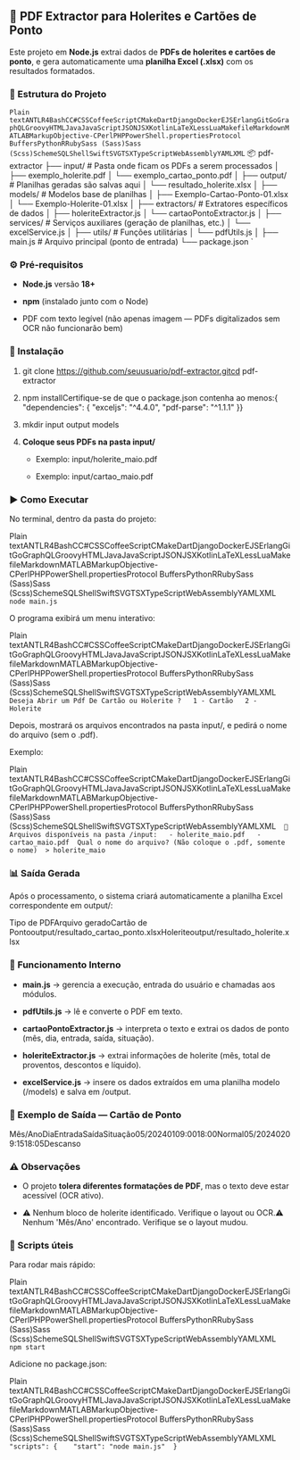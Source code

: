 🧾 PDF Extractor para Holerites e Cartões de Ponto
--------------------------------------------------

Este projeto em **Node.js** extrai dados de **PDFs de holerites e cartões de ponto**, e gera automaticamente uma **planilha Excel (.xlsx)** com os resultados formatados.

### 📁 Estrutura do Projeto

`Plain textANTLR4BashCC#CSSCoffeeScriptCMakeDartDjangoDockerEJSErlangGitGoGraphQLGroovyHTMLJavaJavaScriptJSONJSXKotlinLaTeXLessLuaMakefileMarkdownMATLABMarkupObjective-CPerlPHPPowerShell.propertiesProtocol BuffersPythonRRubySass (Sass)Sass (Scss)SchemeSQLShellSwiftSVGTSXTypeScriptWebAssemblyYAMLXML`   📦 pdf-extractor  ├── input/                     # Pasta onde ficam os PDFs a serem processados  │   ├── exemplo_holerite.pdf  │   └── exemplo_cartao_ponto.pdf  │  ├── output/                    # Planilhas geradas são salvas aqui  │   └── resultado_holerite.xlsx  │  ├── models/                    # Modelos base de planilhas  │   ├── Exemplo-Cartao-Ponto-01.xlsx  │   └── Exemplo-Holerite-01.xlsx  │  ├── extractors/                # Extratores específicos de dados  │   ├── holeriteExtractor.js  │   └── cartaoPontoExtractor.js  │  ├── services/                  # Serviços auxiliares (geração de planilhas, etc.)  │   └── excelService.js  │  ├── utils/                     # Funções utilitárias  │   └── pdfUtils.js  │  ├── main.js                    # Arquivo principal (ponto de entrada)  └── package.json   `

### ⚙️ Pré-requisitos

*   **Node.js** versão **18+**
    
*   **npm** (instalado junto com o Node)
    
*   PDF com texto legível (não apenas imagem — PDFs digitalizados sem OCR não funcionarão bem)
    

### 🚀 Instalação

1.  git clone https://github.com/seuusuario/pdf-extractor.gitcd pdf-extractor
    
2.  npm installCertifique-se de que o package.json contenha ao menos:{ "dependencies": { "exceljs": "^4.4.0", "pdf-parse": "^1.1.1" }}
    
3.  mkdir input output models
    
4.  **Coloque seus PDFs na pasta input/**
    
    *   Exemplo: input/holerite\_maio.pdf
        
    *   Exemplo: input/cartao\_maio.pdf
        

### ▶️ Como Executar

No terminal, dentro da pasta do projeto:

Plain textANTLR4BashCC#CSSCoffeeScriptCMakeDartDjangoDockerEJSErlangGitGoGraphQLGroovyHTMLJavaJavaScriptJSONJSXKotlinLaTeXLessLuaMakefileMarkdownMATLABMarkupObjective-CPerlPHPPowerShell.propertiesProtocol BuffersPythonRRubySass (Sass)Sass (Scss)SchemeSQLShellSwiftSVGTSXTypeScriptWebAssemblyYAMLXML`   node main.js   `

O programa exibirá um menu interativo:

Plain textANTLR4BashCC#CSSCoffeeScriptCMakeDartDjangoDockerEJSErlangGitGoGraphQLGroovyHTMLJavaJavaScriptJSONJSXKotlinLaTeXLessLuaMakefileMarkdownMATLABMarkupObjective-CPerlPHPPowerShell.propertiesProtocol BuffersPythonRRubySass (Sass)Sass (Scss)SchemeSQLShellSwiftSVGTSXTypeScriptWebAssemblyYAMLXML`   Deseja Abrir um Pdf De Cartão ou Holerite ?   1 - Cartão   2 - Holerite   `

Depois, mostrará os arquivos encontrados na pasta input/, e pedirá o nome do arquivo (sem o .pdf).

Exemplo:

Plain textANTLR4BashCC#CSSCoffeeScriptCMakeDartDjangoDockerEJSErlangGitGoGraphQLGroovyHTMLJavaJavaScriptJSONJSXKotlinLaTeXLessLuaMakefileMarkdownMATLABMarkupObjective-CPerlPHPPowerShell.propertiesProtocol BuffersPythonRRubySass (Sass)Sass (Scss)SchemeSQLShellSwiftSVGTSXTypeScriptWebAssemblyYAMLXML`   📄 Arquivos disponíveis na pasta /input:   - holerite_maio.pdf   - cartao_maio.pdf  Qual o nome do arquivo? (Não coloque o .pdf, somente o nome)  > holerite_maio   `

### 📊 Saída Gerada

Após o processamento, o sistema criará automaticamente a planilha Excel correspondente em output/:

Tipo de PDFArquivo geradoCartão de Pontooutput/resultado\_cartao\_ponto.xlsxHoleriteoutput/resultado\_holerite.xlsx

### 🧠 Funcionamento Interno

*   **main.js** → gerencia a execução, entrada do usuário e chamadas aos módulos.
    
*   **pdfUtils.js** → lê e converte o PDF em texto.
    
*   **cartaoPontoExtractor.js** → interpreta o texto e extrai os dados de ponto (mês, dia, entrada, saída, situação).
    
*   **holeriteExtractor.js** → extrai informações de holerite (mês, total de proventos, descontos e líquido).
    
*   **excelService.js** → insere os dados extraídos em uma planilha modelo (/models) e salva em /output.
    

### 🧩 Exemplo de Saída — Cartão de Ponto

Mês/AnoDiaEntradaSaídaSituação05/20240109:0018:00Normal05/20240209:1518:05Descanso

### ⚠️ Observações

*   O projeto **tolera diferentes formatações de PDF**, mas o texto deve estar acessível (OCR ativo).
    
*   ⚠️ Nenhum bloco de holerite identificado. Verifique o layout ou OCR.⚠️ Nenhum 'Mês/Ano' encontrado. Verifique se o layout mudou.
    

### 🧰 Scripts úteis

Para rodar mais rápido:

Plain textANTLR4BashCC#CSSCoffeeScriptCMakeDartDjangoDockerEJSErlangGitGoGraphQLGroovyHTMLJavaJavaScriptJSONJSXKotlinLaTeXLessLuaMakefileMarkdownMATLABMarkupObjective-CPerlPHPPowerShell.propertiesProtocol BuffersPythonRRubySass (Sass)Sass (Scss)SchemeSQLShellSwiftSVGTSXTypeScriptWebAssemblyYAMLXML`   npm start   `

Adicione no package.json:

Plain textANTLR4BashCC#CSSCoffeeScriptCMakeDartDjangoDockerEJSErlangGitGoGraphQLGroovyHTMLJavaJavaScriptJSONJSXKotlinLaTeXLessLuaMakefileMarkdownMATLABMarkupObjective-CPerlPHPPowerShell.propertiesProtocol BuffersPythonRRubySass (Sass)Sass (Scss)SchemeSQLShellSwiftSVGTSXTypeScriptWebAssemblyYAMLXML`   "scripts": {    "start": "node main.js"  }   `
